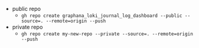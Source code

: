 - public repo
  - `gh repo create graphana_loki_journal_log_dashboard --public --source=. --remote=origin --push`
- private repo
  - `gh repo create my-new-repo --private --source=. --remote=origin --push`
